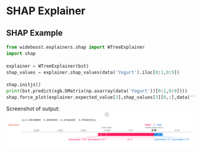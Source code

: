 SHAP Explainer
==============

## SHAP Example

```python
from wideboost.explainers.shap import WTreeExplainer
import shap

explainer = WTreeExplainer(bst)
shap_values = explainer.shap_values(data('Yogurt').iloc[0:1,0:9])

shap.initjs()
print(bst.predict(xgb.DMatrix(np.asarray(data('Yogurt'))[0:1,0:9])))
shap.force_plot(explainer.expected_value[3],shap_values[3][0,:],data('Yogurt').iloc[0,0:9])
```
Screenshot of output:
![wideboost-shap](wideboost-shap.png)
